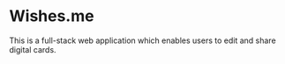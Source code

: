 # Wishes.me

This is a full-stack web application which enables users to edit and share digital cards.
